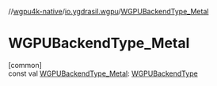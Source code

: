 //[wgpu4k-native](../../index.md)/[io.ygdrasil.wgpu](index.md)/[WGPUBackendType_Metal](-w-g-p-u-backend-type_-metal.md)

# WGPUBackendType_Metal

[common]\
const val [WGPUBackendType_Metal](-w-g-p-u-backend-type_-metal.md): [WGPUBackendType](-w-g-p-u-backend-type/index.md)